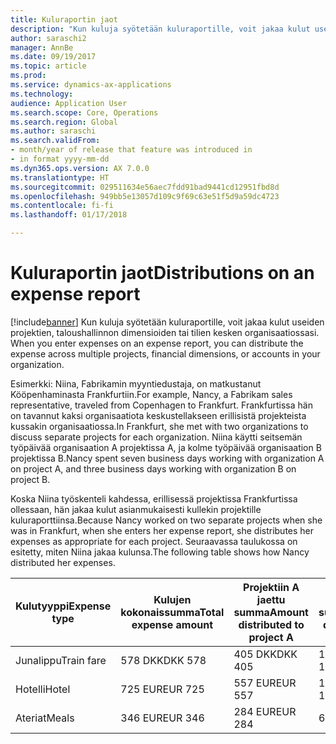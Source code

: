 ```yaml
---
title: Kuluraportin jaot
description: "Kun kuluja syötetään kuluraportille, voit jakaa kulut useiden projektien, yritysten tai tilien kesken organisaatiossasi."
author: saraschi2
manager: AnnBe
ms.date: 09/19/2017
ms.topic: article
ms.prod: 
ms.service: dynamics-ax-applications
ms.technology: 
audience: Application User
ms.search.scope: Core, Operations
ms.search.region: Global
ms.author: saraschi
ms.search.validFrom:
- month/year of release that feature was introduced in
- in format yyyy-mm-dd
ms.dyn365.ops.version: AX 7.0.0
ms.translationtype: HT
ms.sourcegitcommit: 029511634e56aec7fdd91bad9441cd12951fbd8d
ms.openlocfilehash: 949bb5e13057d109c9f69c63e51f5d9a59dc4723
ms.contentlocale: fi-fi
ms.lasthandoff: 01/17/2018

---
```


# <a name="distributions-on-an-expense-report"></a><span data-ttu-id="34640-103">Kuluraportin jaot</span><span class="sxs-lookup"><span data-stu-id="34640-103">Distributions on an expense report</span></span>

[!include[banner](../includes/banner.md)]<span data-ttu-id="34640-104"> Kun kuluja syötetään kuluraportille, voit jakaa kulut useiden projektien, taloushallinnon dimensioiden tai tilien kesken organisaatiossasi.</span><span class="sxs-lookup"><span data-stu-id="34640-104"> When you enter expenses on an expense report, you can distribute the expense across multiple projects, financial dimensions, or accounts in your organization.</span></span>

<span data-ttu-id="34640-105">Esimerkki: Niina, Fabrikamin myyntiedustaja, on matkustanut Kööpenhaminasta Frankfurtiin.</span><span class="sxs-lookup"><span data-stu-id="34640-105">For example, Nancy, a Fabrikam sales representative, traveled from Copenhagen to Frankfurt.</span></span> <span data-ttu-id="34640-106">Frankfurtissa hän on tavannut kaksi organisaatiota keskustellakseen erillisistä projekteista kussakin organisaatiossa.</span><span class="sxs-lookup"><span data-stu-id="34640-106">In Frankfurt, she met with two organizations to discuss separate projects for each organization.</span></span> <span data-ttu-id="34640-107">Niina käytti seitsemän työpäivää organisaation A projektissa A, ja kolme työpäivää organisaation B projektissa B.</span><span class="sxs-lookup"><span data-stu-id="34640-107">Nancy spent seven business days working with organization A on project A, and three business days working with organization B on project B.</span></span>

<span data-ttu-id="34640-108">Koska Niina työskenteli kahdessa, erillisessä projektissa Frankfurtissa ollessaan, hän jakaa kulut asianmukaisesti kullekin projektille kuluraporttiinsa.</span><span class="sxs-lookup"><span data-stu-id="34640-108">Because Nancy worked on two separate projects when she was in Frankfurt, when she enters her expense report, she distributes her expenses as appropriate for each project.</span></span> <span data-ttu-id="34640-109">Seuraavassa taulukossa on esitetty, miten Niina jakaa kulunsa.</span><span class="sxs-lookup"><span data-stu-id="34640-109">The following table shows how Nancy distributed her expenses.</span></span>

| <span data-ttu-id="34640-110">**Kulutyyppi**</span><span class="sxs-lookup"><span data-stu-id="34640-110">**Expense type**</span></span> | <span data-ttu-id="34640-111">**Kulujen kokonaissumma**</span><span class="sxs-lookup"><span data-stu-id="34640-111">**Total expense amount**</span></span> | <span data-ttu-id="34640-112">**Projektiin A jaettu summa**</span><span class="sxs-lookup"><span data-stu-id="34640-112">**Amount distributed to project A**</span></span> | <span data-ttu-id="34640-113">**Projektiin B jaettu summa**</span><span class="sxs-lookup"><span data-stu-id="34640-113">**Amount distributed to project B**</span></span> |
|------------------|--------------------------|-------------------------------------|-------------------------------------|
| <span data-ttu-id="34640-114">Junalippu</span><span class="sxs-lookup"><span data-stu-id="34640-114">Train fare</span></span>       | <span data-ttu-id="34640-115">578 DKK</span><span class="sxs-lookup"><span data-stu-id="34640-115">DKK 578</span></span>                  | <span data-ttu-id="34640-116">405 DKK</span><span class="sxs-lookup"><span data-stu-id="34640-116">DKK 405</span></span>                             | <span data-ttu-id="34640-117">173 DKK</span><span class="sxs-lookup"><span data-stu-id="34640-117">DKK 173</span></span>                             |
| <span data-ttu-id="34640-118">Hotelli</span><span class="sxs-lookup"><span data-stu-id="34640-118">Hotel</span></span>            | <span data-ttu-id="34640-119">725 EUR</span><span class="sxs-lookup"><span data-stu-id="34640-119">EUR 725</span></span>                  | <span data-ttu-id="34640-120">557 EUR</span><span class="sxs-lookup"><span data-stu-id="34640-120">EUR 557</span></span>                             | <span data-ttu-id="34640-121">168 EUR</span><span class="sxs-lookup"><span data-stu-id="34640-121">EUR 168</span></span>                             |
| <span data-ttu-id="34640-122">Ateriat</span><span class="sxs-lookup"><span data-stu-id="34640-122">Meals</span></span>            | <span data-ttu-id="34640-123">346 EUR</span><span class="sxs-lookup"><span data-stu-id="34640-123">EUR 346</span></span>                  | <span data-ttu-id="34640-124">284 EUR</span><span class="sxs-lookup"><span data-stu-id="34640-124">EUR 284</span></span>                             | <span data-ttu-id="34640-125">62 EUR</span><span class="sxs-lookup"><span data-stu-id="34640-125">EUR 62</span></span>                              |

